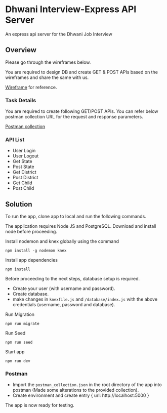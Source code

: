 # Dhwani Interview-Express API Server

An express api server for the Dhwani Job Interview

## Overview

Please go through the wireframes below. 

You are required to design DB and create GET & POST
APIs based on the wireframes and share the same with us.

[Wireframe](https://xd.adobe.com/view/da5320fb-dbb3-4e2f-7647-cc8e7e860c7e-ac62/) for reference.

### Task Details
You are required to create following GET/POST APIs. You can refer below postman collection
URL for the request and response parameters.

[Postman collection](https://www.getpostman.com/collections/66c45e6146e3d7cbe41b)

### API List
+ User Login
+ User Logout
+ Get State
+ Post State
+ Get District
+ Post District
+ Get Child
+ Post Child

## Solution

To run the app, clone app to local and run the following commands.

The application requires Node JS and PostgreSQL. Download and install node before proceeding.

Install nodemon and knex globally using the command
```
npm install -g nodemon knex
```

Install app dependencies
```
npm install
```
Before proceeding to the next steps, database setup is required.
- Create your user (with username and password).
- Create database.
- make changes in `knexfile.js` and `/database/index.js` with the above credentials (username, password and database).

Run Migration
```
npm run migrate
```

Run Seed
```
npm run seed
```

Start app
```
npm run dev
```
### Postman

- Import the `postman_collection.json` in the root directory of the app into postman (Made some alterations to the provided collection).
- Create environment and create entry { url: http://localhost:5000 }

The app is now ready for testing.

